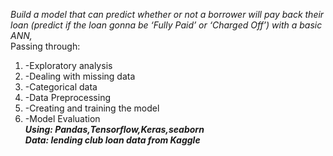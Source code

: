 
<p><em>Build a model that can predict whether or not a borrower will pay back their loan (predict if the loan gonna be ‘Fully Paid’ or ‘Charged Off’) with a basic ANN,</em><br>
Passing through:</p>
<ol>
<li>-Exploratory analysis</li>
<li>-Dealing with missing data</li>
<li>-Categorical data</li>
<li>-Data Preprocessing</li>
<li>-Creating and training the model</li>
<li>-Model Evaluation<br>
<em><strong>Using: Pandas,Tensorflow,Keras,seaborn<br>
Data: lending club loan data from Kaggle</strong></em></li>
</ol>

